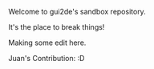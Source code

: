 
Welcome to gui2de's sandbox repository.

It's the place to break things!

Making some edit here.

Juan's Contribution: :D